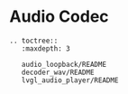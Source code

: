 # Audio Codec

```{eval-rst}
.. toctree::
   :maxdepth: 3

   audio_loopback/README
   decoder_wav/README
   lvgl_audio_player/README
```
